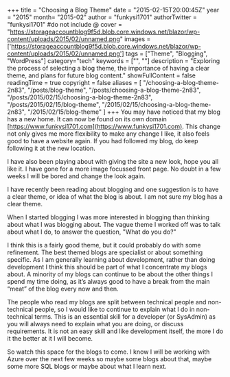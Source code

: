 +++
title = "Choosing a Blog Theme"
date = "2015-02-15T20:00:45Z"
year = "2015"
month= "2015-02"
author = "funkysi1701"
authorTwitter = "funkysi1701" #do not include @
cover = "https://storageaccountblog9f5d.blob.core.windows.net/blazor/wp-content/uploads/2015/02/unnamed.png"
images =['https://storageaccountblog9f5d.blob.core.windows.net/blazor/wp-content/uploads/2015/02/unnamed.png']
tags = ["Theme", "Blogging", "WordPress"]
category="tech"
keywords = ["", ""]
description = "Exploring the process of selecting a blog theme, the importance of having a clear theme, and plans for future blog content."
showFullContent = false
readingTime = true
copyright = false
aliases = [
    "/choosing-a-blog-theme-2n83",
    "/posts/blog-theme",
    "/posts/choosing-a-blog-theme-2n83",
    "/posts/2015/02/15/choosing-a-blog-theme-2n83",
    "/posts/2015/02/15/blog-theme",
    "/2015/02/15/choosing-a-blog-theme-2n83",
    "/2015/02/15/blog-theme"
]
+++
You may have noticed that my blog has a new home. It can now be found on its own domain [https://www.funkysi1701.com](https://www.funkysi1701.com). This change not only gives me more flexibility to make any change I like, it also feels good to have a website again. If you had followed my blog, do keep following it at the new location.

I have also been playing about with giving the site a new look, hope you all like it. I have gone for a more image focussed front page. No doubt in a few weeks I will be bored and change the look again.

I have recently been reading about blogging and one suggestion is to have a clear theme, or idea of what the blog is about. I am not sure my blog has a clear theme.

When I started blogging I was more interested in blogging than thinking about what I was blogging about. The vague theme I worked off was to talk about what I do, to answer the question, "What do you do?"

I think this is a fairly good theme, but it could probably do with some refinement. The best themed blogs are specialist or about something specific. As I am generally learning about development, rather than doing development I think this should be part of what I concentrate my blogs about. A minority of my blogs can continue to be about the other things I spend my time doing, as it’s always good to have a break from the main “meat” of the blog every now and then.

The people who read my blogs are split between technical people and non-technical people, so I would like to continue to explain what I do in non-technical terms. This is an essential skill for a developer (or SysAdmin) as you will always need to explain what you are doing, or discuss requirements. It is not an easy skill and like development itself, the more I do it the better at it I will become.

So watch this space for the blogs to come. I know I will be working with Azure over the next few weeks so maybe some blogs about that, maybe some more SQL blogs or maybe about what I learn next.